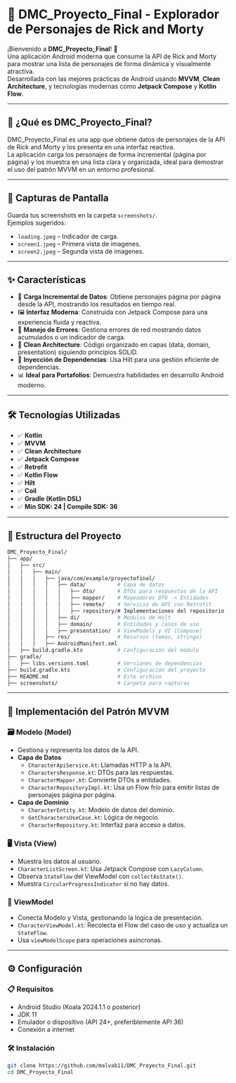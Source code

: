 # 📱 DMC_Proyecto_Final - Explorador de Personajes de Rick and Morty

¡Bienvenido a **DMC_Proyecto_Final**! 🎉  
Una aplicación Android moderna que consume la API de Rick and Morty para mostrar una lista de personajes de forma dinámica y visualmente atractiva.  
Desarrollada con las mejores prácticas de Android usando **MVVM**, **Clean Architecture**, y tecnologías modernas como **Jetpack Compose** y **Kotlin Flow**.

---

## 🌌 ¿Qué es DMC_Proyecto_Final?

DMC_Proyecto_Final es una app que obtiene datos de personajes de la API de Rick and Morty y los presenta en una interfaz reactiva.  
La aplicación carga los personajes de forma incremental (página por página) y los muestra en una lista clara y organizada, ideal para demostrar el uso del patrón MVVM en un entorno profesional.

---

## 📸 Capturas de Pantalla
Guarda tus screenshots en la carpeta `screenshots/`.  
Ejemplos sugeridos:  
- `loading.jpeg` – Indicador de carga.  
- `screen1.jpeg` – Primera vista de imagenes.
- `screen2.jpeg` – Segunda vista de imagenes.

---

## ✨ Características

- 📡 **Carga Incremental de Datos**: Obtiene personajes página por página desde la API, mostrando los resultados en tiempo real.  
- 🖼️ **Interfaz Moderna**: Construida con Jetpack Compose para una experiencia fluida y reactiva.  
- 🚨 **Manejo de Errores**: Gestiona errores de red mostrando datos acumulados o un indicador de carga.  
- 🧱 **Clean Architecture**: Código organizado en capas (data, domain, presentation) siguiendo principios SOLID.  
- 💉 **Inyección de Dependencias**: Usa Hilt para una gestión eficiente de dependencias.  
- 📊 **Ideal para Portafolios**: Demuestra habilidades en desarrollo Android moderno.  

---

## 🛠️ Tecnologías Utilizadas

- ✅ **Kotlin**  
- ✅ **MVVM**  
- ✅ **Clean Architecture**  
- ✅ **Jetpack Compose**  
- ✅ **Retrofit**  
- ✅ **Kotlin Flow**  
- ✅ **Hilt**  
- ✅ **Coil**  
- ✅ **Gradle (Kotlin DSL)**  
- ✅ **Min SDK: 24 | Compile SDK: 36**  

---

## 📂 Estructura del Proyecto

```bash
DMC_Proyecto_Final/
├── app/
│   ├── src/
│   │   ├── main/
│   │   │   ├── java/com/example/proyectofinal/
│   │   │   │   ├── data/          # Capa de datos
│   │   │   │   │   ├── dto/       # DTOs para respuestas de la API
│   │   │   │   │   ├── mapper/    # Mapeadores DTO -> Entidades
│   │   │   │   │   ├── remote/    # Servicio de API con Retrofit
│   │   │   │   │   ├── repository/# Implementaciones del repositorio
│   │   │   │   ├── di/            # Módulos de Hilt
│   │   │   │   ├── domain/        # Entidades y casos de uso
│   │   │   │   ├── presentation/  # ViewModels y UI (Compose)
│   │   │   ├── res/               # Recursos (temas, strings)
│   │   │   ├── AndroidManifest.xml
│   ├── build.gradle.kts           # Configuración del módulo
├── gradle/
│   ├── libs.versions.toml         # Versiones de dependencias
├── build.gradle.kts               # Configuración del proyecto
├── README.md                      # Este archivo
├── screenshots/                   # Carpeta para capturas

```
---

## 🧠 Implementación del Patrón MVVM

### 🗃️ Modelo (Model)
- Gestiona y representa los datos de la API.  
- **Capa de Datos**  
  - `CharacterApiService.kt`: Llamadas HTTP a la API.  
  - `CharactersResponse.kt`: DTOs para las respuestas.  
  - `CharacterMapper.kt`: Convierte DTOs a entidades.  
  - `CharacterRepositoryImpl.kt`: Usa un Flow frío para emitir listas de personajes página por página.  
- **Capa de Dominio**  
  - `CharacterEntity.kt`: Modelo de datos del dominio.  
  - `GetCharactersUseCase.kt`: Lógica de negocio.  
  - `CharacterRepository.kt`: Interfaz para acceso a datos.  

### 🖥️ Vista (View)
- Muestra los datos al usuario.  
- `CharacterListScreen.kt`: Usa Jetpack Compose con `LazyColumn`.  
- Observa `StateFlow` del ViewModel con `collectAsState()`.  
- Muestra `CircularProgressIndicator` si no hay datos.  

### 🔗 ViewModel
- Conecta Modelo y Vista, gestionando la lógica de presentación.  
- `CharacterViewModel.kt`: Recolecta el Flow del caso de uso y actualiza un `StateFlow`.  
- Usa `viewModelScope` para operaciones asíncronas.  

---

## ⚙️ Configuración

### 📋 Requisitos
- Android Studio (Koala 2024.1.1 o posterior)  
- JDK 11  
- Emulador o dispositivo (API 24+, preferiblemente API 36)  
- Conexión a internet  

### 🛠️ Instalación
```bash
git clone https://github.com/malvab11/DMC_Proyecto_Final.git
cd DMC_Proyecto_Final
